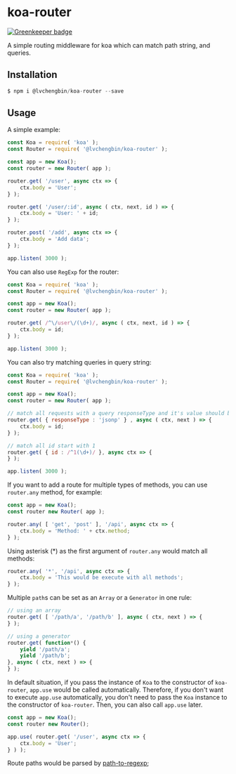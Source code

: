 # koa-router

[![Greenkeeper badge](https://badges.greenkeeper.io/LvChengbin/koa-router.svg)](https://greenkeeper.io/)

A simple routing middleware for koa which can match path string, and queries.

## Installation

```js
$ npm i @lvchengbin/koa-router --save
```
## Usage

A simple example:

```js
const Koa = require( 'koa' );
const Router = require( '@lvchengbin/koa-router' );

const app = new Koa();
const router = new Router( app );

router.get( '/user', async ctx => {
    ctx.body = 'User';
} );

router.get( '/user/:id', async ( ctx, next, id ) => {
    ctx.body = 'User: ' + id;
} );

router.post( '/add', async ctx => {
    ctx.body = 'Add data';
} );

app.listen( 3000 );
```

You can also use `RegExp` for the router:

```js
const Koa = require( 'koa' );
const Router = require( '@lvchengbin/koa-router' );

const app = new Koa();
const router = new Router( app );

router.get( /^\/user\/(\d+)/, async ( ctx, next, id ) => {
    ctx.body = id;
} );

app.listen( 3000 );
```

You can also try matching queries in query string:

```js
const Koa = require( 'koa' );
const Router = require( '@lvchengbin/koa-router' );

const app = new Koa();
const router = new Router( app );

// match all requests with a query responseType and it's value should be jsonp
router.get( { responseType : 'jsonp' } , async ( ctx, next ) => {
    ctx.body = id;
} );

// match all id start with 1
router.get( { id : /^1(\d+)/ }, async ctx => {
} );

app.listen( 3000 );
```

If you want to add a route for multiple types of methods, you can use `router.any` method, for example:

```js
const app = new Koa();
const router new Router( app );

router.any( [ 'get', 'post' ], '/api', async ctx => {
    ctx.body = 'Method: ' + ctx.method;
} );
```

Using asterisk (*) as the first argument of `router.any` would match all methods:

```js
router.any( '*', '/api', async ctx => {
    ctx.body = 'This would be execute with all methods';
} );
```

Multiple `path`s can be set as an `Array` or a `Generator` in one rule:

```js
// using an array
router.get( [ '/path/a', '/path/b' ], async ( ctx, next ) => {
} );

// using a generator
router.get( function*() {
    yield '/path/a';
    yield '/path/b';
}, async ( ctx, next ) => {
} );
```

In default situation, if you pass the instance of `Koa` to the constructor of `koa-router`, `app.use` would be called automatically. Therefore, if you don't want to execute `app.use` automatically, you don't need to pass the `Koa` instance to the constructor of `koa-router`. Then, you can also call `app.use` later.

```js
const app = new Koa();
const router new Router();

app.use( router.get( '/user', async ctx => {
    ctx.body = 'User';
} ) );
```

Route paths would be parsed by [path-to-regexp](https://github.com/pillarjs/path-to-regexp);
